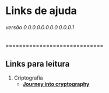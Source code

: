 # Links de ajuda  
###### versão 0.0.0.0.0.0.0.0.0.0.0.1 
=============================

## Links para leitura
1. Criptografia
    * [__Journey into cryptography__](https://www.khanacademy.org/computing/computer-science/cryptography)

